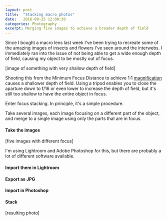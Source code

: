 ```yaml
---
layout: post
title:  "Stacking macro photos"
date:   2016-09-25 12:00:30
categories: Photography
excerpt: Merging five images to achieve a broader depth of field
---
```

Since I bought a macro lens last week I've been trying to recreate some of the amazing images of insects and flowers I've seen around the interwebs. I immediately ran into the issue of not being able to get a wide enough depth of field, causing my object to be mostly out of focus. 

[image of something with very shallow depth of field]

Shooting this from the Minimum Focus Distance to achieve 1:1 [magnification](https://www.dpreview.com/articles/6519974919/macro-photography-understanding-magnification) causes a shallower depth of field. Using a tripod enables you to close the aparture down to f/16 or even lower to increase the depth of field, but it's still too shallow to have the entire object in focus.

Enter focus stacking. In principle, it's a simple procedure.

Take several images, each image focusing on a different part of the object, and merge to a single image using only the parts that are in focus. 

#### Take the images

[five images with different focus]

I'm using Lightroom and Adobe Photoshop for this, but there are probably a lot of different software available.

#### Import them in Lightroom

#### Export as JPG

#### Import in Photoshop

#### Stack

[resulting photo]